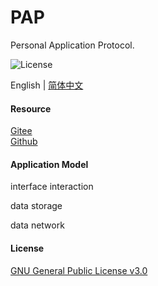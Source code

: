 # PAP
Personal Application Protocol.

![License](https://img.shields.io/badge/license-GPL%20v3-blue)

English | [简体中文](https://github.com/xxyjskx1987/PAP/blob/main/README_zh.md)

#### Resource

[Gitee](https://gitee.com/dfz/PAP)  
[Github](https://github.com/xxyjskx1987/PAP)

#### Application Model
interface interaction

data storage

data network

#### License

[GNU General Public License v3.0](https://github.com/xxyjskx1987/PAP/blob/main/LICENSE)
